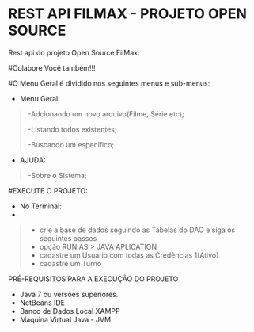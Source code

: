 # REST API FILMAX - PROJETO OPEN SOURCE

Rest api do projeto Open Source FilMax.

#Colabore Você também!!!

#O Menu Geral é dividido nos seguintes menus e sub-menus:

-   Menu Geral:

> -Adcionando um novo arquivo(Filme, Série etc);
>
> -Listando todos existentes;
>
> -Buscando um especifico;
> 
-   AJUDA:

> -Sobre o Sistema;


#EXECUTE O PROJETO: 
-  No Terminal:
- 
> - crie a base de dados seguindo as Tabelas do DAO e siga os seguintes passos
> - opção RUN AS > JAVA APLICATION 
> - cadastre um Usuario com todas as Credências 1(Ativo)
> - cadastre um Turno

PRÉ-REQUISITOS PARA A EXECUÇÃO DO PROJETO
- Java 7 ou versões superiores.
- NetBeans IDE
- Banco de Dados Local XAMPP
- Maquina Virtual Java - JVM

